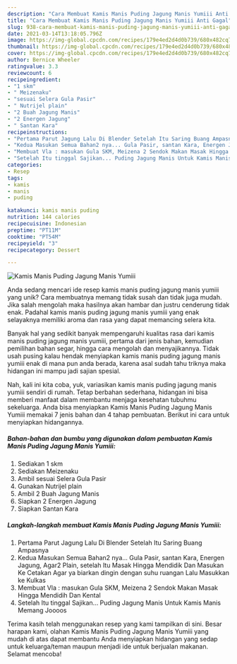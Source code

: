 ```yaml
---
description: "Cara Membuat Kamis Manis Puding Jagung Manis Yumiii Anti Gagal"
title: "Cara Membuat Kamis Manis Puding Jagung Manis Yumiii Anti Gagal"
slug: 938-cara-membuat-kamis-manis-puding-jagung-manis-yumiii-anti-gagal
date: 2021-03-14T13:18:05.796Z
image: https://img-global.cpcdn.com/recipes/179e4ed2d4d0b739/680x482cq70/kamis-manis-puding-jagung-manis-yumiii-foto-resep-utama.jpg
thumbnail: https://img-global.cpcdn.com/recipes/179e4ed2d4d0b739/680x482cq70/kamis-manis-puding-jagung-manis-yumiii-foto-resep-utama.jpg
cover: https://img-global.cpcdn.com/recipes/179e4ed2d4d0b739/680x482cq70/kamis-manis-puding-jagung-manis-yumiii-foto-resep-utama.jpg
author: Bernice Wheeler
ratingvalue: 3.3
reviewcount: 6
recipeingredient:
- "1 skm"
- " Meizenaku"
- "sesuai Selera Gula Pasir"
- " Nutrijel plain"
- "2 Buah Jagung Manis"
- "2 Energen Jagung"
- " Santan Kara"
recipeinstructions:
- "Pertama Parut Jagung Lalu Di Blender Setelah Itu Saring Buang Ampasnya"
- "Kedua Masukan Semua Bahan2 nya... Gula Pasir, santan Kara, Energen Jagung, Agar2 Plain, setelah Itu Masak Hingga Mendidik Dan Masukan Ke Cetakan Agar ya biarkan dingin dengan suhu ruangan Lalu Masukkan ke Kulkas"
- "Membuat Vla : masukan Gula SKM, Meizena 2 Sendok Makan Masak Hingga Mendidih Dan Kental"
- "Setelah Itu tinggal Sajikan... Puding Jagung Manis Untuk Kamis Manis Memang Joooos"
categories:
- Resep
tags:
- kamis
- manis
- puding

katakunci: kamis manis puding 
nutrition: 144 calories
recipecuisine: Indonesian
preptime: "PT11M"
cooktime: "PT54M"
recipeyield: "3"
recipecategory: Dessert

---
```



![Kamis Manis Puding Jagung Manis Yumiii](https://img-global.cpcdn.com/recipes/179e4ed2d4d0b739/680x482cq70/kamis-manis-puding-jagung-manis-yumiii-foto-resep-utama.jpg)

Anda sedang mencari ide resep kamis manis puding jagung manis yumiii yang unik? Cara membuatnya memang tidak susah dan tidak juga mudah. Jika salah mengolah maka hasilnya akan hambar dan justru cenderung tidak enak. Padahal kamis manis puding jagung manis yumiii yang enak selayaknya memiliki aroma dan rasa yang dapat memancing selera kita.

Banyak hal yang sedikit banyak mempengaruhi kualitas rasa dari kamis manis puding jagung manis yumiii, pertama dari jenis bahan, kemudian pemilihan bahan segar, hingga cara mengolah dan menyajikannya. Tidak usah pusing kalau hendak menyiapkan kamis manis puding jagung manis yumiii enak di mana pun anda berada, karena asal sudah tahu triknya maka hidangan ini mampu jadi sajian spesial.




Nah, kali ini kita coba, yuk, variasikan kamis manis puding jagung manis yumiii sendiri di rumah. Tetap berbahan sederhana, hidangan ini bisa memberi manfaat dalam membantu menjaga kesehatan tubuhmu sekeluarga. Anda bisa menyiapkan Kamis Manis Puding Jagung Manis Yumiii memakai 7 jenis bahan dan 4 tahap pembuatan. Berikut ini cara untuk menyiapkan hidangannya.

<!--inarticleads1-->

##### Bahan-bahan dan bumbu yang digunakan dalam pembuatan Kamis Manis Puding Jagung Manis Yumiii:

1. Sediakan 1 skm
1. Sediakan  Meizenaku
1. Ambil sesuai Selera Gula Pasir
1. Gunakan  Nutrijel plain
1. Ambil 2 Buah Jagung Manis
1. Siapkan 2 Energen Jagung
1. Siapkan  Santan Kara




<!--inarticleads2-->

##### Langkah-langkah membuat Kamis Manis Puding Jagung Manis Yumiii:

1. Pertama Parut Jagung Lalu Di Blender Setelah Itu Saring Buang Ampasnya
1. Kedua Masukan Semua Bahan2 nya... Gula Pasir, santan Kara, Energen Jagung, Agar2 Plain, setelah Itu Masak Hingga Mendidik Dan Masukan Ke Cetakan Agar ya biarkan dingin dengan suhu ruangan Lalu Masukkan ke Kulkas
1. Membuat Vla : masukan Gula SKM, Meizena 2 Sendok Makan Masak Hingga Mendidih Dan Kental
1. Setelah Itu tinggal Sajikan... Puding Jagung Manis Untuk Kamis Manis Memang Joooos




Terima kasih telah menggunakan resep yang kami tampilkan di sini. Besar harapan kami, olahan Kamis Manis Puding Jagung Manis Yumiii yang mudah di atas dapat membantu Anda menyiapkan hidangan yang sedap untuk keluarga/teman maupun menjadi ide untuk berjualan makanan. Selamat mencoba!
